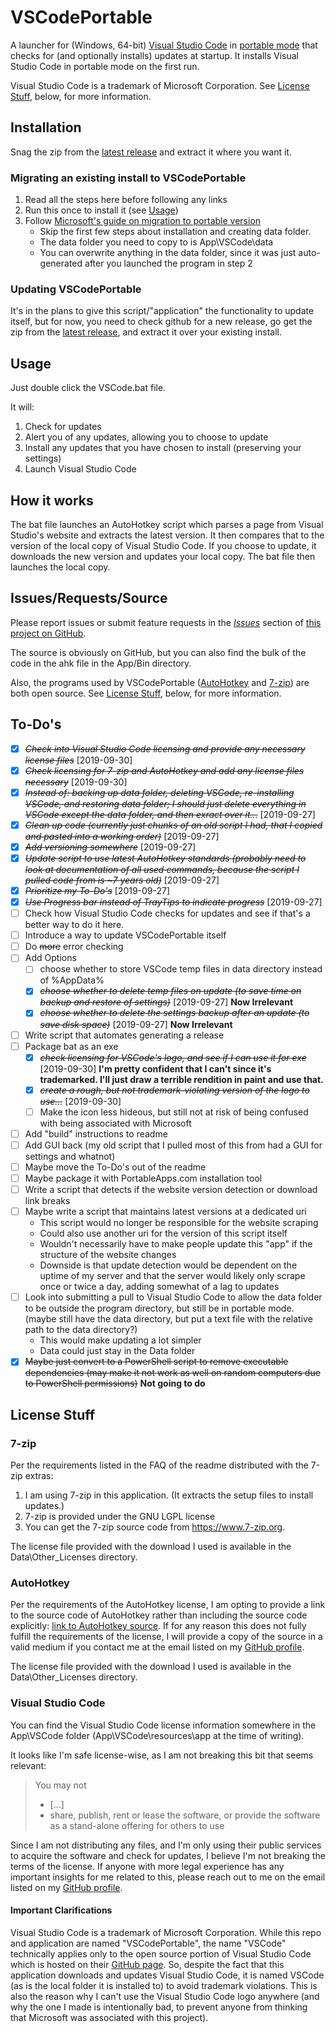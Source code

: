 # VSCodePortable

A launcher for (Windows, 64-bit) [Visual Studio Code](https://code.visualstudio.com/) in [portable mode](https://code.visualstudio.com/docs/editor/portable) that checks for (and optionally installs) updates at startup. It installs Visual Studio Code in portable mode on the first run.  

Visual Studio Code is a trademark of Microsoft Corporation. See [License Stuff](#license-stuff), below, for more information.

## Installation

Snag the zip from the [latest release](https://github.com/UrsineRaven/VSCodePortable/releases/latest) and extract it where you want it.

### Migrating an existing install to VSCodePortable

1. Read all the steps here before following any links
1. Run this once to install it (see [Usage](#usage))
1. Follow [Microsoft's guide on migration to portable version](https://code.visualstudio.com/docs/editor/portable#_migrate-to-portable-mode)
    - Skip the first few steps about installation and creating data folder.
    - The data folder you need to copy to is App\VSCode\data
    - You can overwrite anything in the data folder, since it was just auto-generated after you launched the program in step 2

### Updating VSCodePortable

It's in the plans to give this script/"application" the functionality to update itself, but for now, you need to check github for a new release, go get the zip from the [latest release](https://github.com/UrsineRaven/VSCodePortable/releases/latest), and extract it over your existing install.

## Usage

Just double click the VSCode.bat file.  

It will:

1. Check for updates
1. Alert you of any updates, allowing you to choose to update
1. Install any updates that you have chosen to install (preserving your settings)
1. Launch Visual Studio Code

## How it works

The bat file launches an AutoHotkey script which parses a page from Visual Studio's website and extracts the latest version. It then compares that to the version of the local copy of Visual Studio Code. If you choose to update, it downloads the new version and updates your local copy. The bat file then launches the local copy.

## Issues/Requests/Source

Please report issues or submit feature requests in the [*Issues*](https://github.com/UrsineRaven/VSCodePortable/issues) section of [this project on GitHub](https://github.com/UrsineRaven/VSCodePortable).

The source is obviously on GitHub, but you can also find the bulk of the code in the ahk file in the App/Bin directory.  

Also, the programs used by VSCodePortable ([AutoHotkey](https://www.autohotkey.com/) and [7-zip](https://www.7-zip.org/)) are both open source. See [License Stuff](#license-stuff), below, for more information.

## To-Do's

* [X] ~~*Check into Visual Studio Code licensing and provide any necessary license files*~~ [2019-09-30]
* [X] ~~*Check licensing for 7-zip and AutoHotkey and add any license files necessary*~~ [2019-09-30]
* [X] ~~*Instead of: backing up data folder, deleting VSCode, re-installing VSCode, and restoring data folder; I should just delete everything in VSCode except the data folder, and then exract over it...*~~ [2019-09-27]
* [X] ~~*Clean up code (currently just chunks of an old script I had, that I copied and pasted into a working order)*~~ [2019-09-27]
* [X] ~~*Add versioning somewhere*~~ [2019-09-27]
* [X] ~~*Update script to use latest AutoHotkey standards (probably need to look at documentation of all used commands, because the script I pulled code from is ~7 years old)*~~ [2019-09-27]
* [X] ~~*Prioritize my To-Do's*~~ [2019-09-27]
* [X] ~~*Use Progress bar instead of TrayTips to indicate progress*~~ [2019-09-27]
* [ ] Check how Visual Studio Code checks for updates and see if that's a better way to do it here.
* [ ] Introduce a way to update VSCodePortable itself
* [ ] Do ~~more~~ error checking
* [ ] Add Options
    - [ ] choose whether to store VSCode temp files in data directory instead of %AppData%
    - [X] ~~*choose whether to delete temp files on update (to save time on backup and restore of settings)*~~ [2019-09-27] **Now Irrelevant**
    - [X] ~~*choose whether to delete the settings backup after an update (to save disk space)*~~ [2019-09-27] **Now Irrelevant**
* [ ] Write script that automates generating a release
* [ ] Package bat as an exe
    - [X] ~~*check licensing for VSCode's logo, and see if I can use it for exe*~~ [2019-09-30] **I'm pretty confident that I can't since it's trademarked. I'll just draw a terrible rendition in paint and use that.**
    - [X] ~~*create a rough, but not trademark-violating version of the logo to use...*~~ [2019-09-30]
    - [ ] Make the icon less hideous, but still not at risk of being confused with being associated with Microsoft
* [ ] Add "build" instructions to readme
* [ ] Add GUI back (my old script that I pulled most of this from had a GUI for settings and whatnot)
* [ ] Maybe move the To-Do's out of the readme
* [ ] Maybe package it with PortableApps.com installation tool
* [ ] Write a script that detects if the website version detection or download link breaks
* [ ] Maybe write a script that maintains latest versions at a dedicated uri
    - This script would no longer be responsible for the website scraping
    - Could also use another uri for the version of this script itself
    - Wouldn't necessarily have to make people update this "app" if the structure of the website changes
    - Downside is that update detection would be dependent on the uptime of my server and that the server would likely only scrape once or twice a day, adding somewhat of a lag to updates
* [ ] Look into submitting a pull to Visual Studio Code to allow the data folder to be outside the program directory, but still be in portable mode. (maybe still have the data directory, but put a text file with the relative path to the data directory?)
    - This would make updating a lot simpler
    - Data could just stay in the Data folder
* [X] ~~Maybe just convert to a PowerShell script to remove executable dependencies (may make it not work as well on random computers due to PowerShell permissions)~~ **Not going to do**

## License Stuff

### 7-zip

Per the requirements listed in the FAQ of the readme distributed with the 7-zip extras:

1. I am using 7-zip in this application. (It extracts the setup files to install updates.)
2. 7-zip is provided under the GNU LGPL license
3. You can get the 7-zip source code from <https://www.7-zip.org>.

The license file provided with the download I used is available in the Data\Other_Licenses directory.

### AutoHotkey

Per the requirements of the AutoHotkey license, I am opting to provide a link to the source code of AutoHotkey rather than including the source code explicitly: [link to AutoHotkey source](https://github.com/Lexikos/AutoHotkey_L). If for any reason this does not fully fulfill the requirements of the license, I will provide a copy of the source in a valid medium if you contact me at the email listed on my [GitHub profile](https://github.com/UrsineRaven).

The license file provided with the download I used is available in the Data\Other_Licenses directory.

### Visual Studio Code

You can find the Visual Studio Code license information somewhere in the App\VSCode folder (App\VSCode\resources\app at the time of writing).

It looks like I'm safe license-wise, as I am not breaking this bit that seems relevant:

> You may not  
>
> * [...]
> * share, publish, rent or lease the software, or provide the software as a stand-alone offering for others to use

Since I am not distributing any files, and I'm only using their public services to acquire the software and check for updates, I believe I'm not breaking the terms of the license. If anyone with more legal experience has any important insights for me related to this, please reach out to me on the email listed on my [GitHub profile](https://github.com/UrsineRaven).

#### Important Clarifications

Visual Studio Code is a trademark of Microsoft Corporation. While this repo and application are named "VSCodePortable", the name "VSCode" technically applies only to the open source portion of Visual Studio Code which is hosted on their [GitHub page](https://github.com/Microsoft/vscode). So, despite the fact that this application downloads and updates Visual Studio Code, it is named VSCode (as is the local folder it is installed to) to avoid trademark violations. This is also the reason why I can't use the Visual Studio Code logo anywhere (and why the one I made is intentionally bad, to prevent anyone from thinking that Microsoft was associated with this project).
